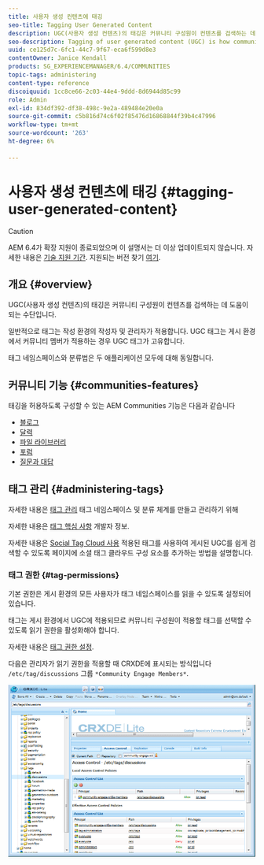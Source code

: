 ```yaml
---
title: 사용자 생성 컨텐츠에 태깅
seo-title: Tagging User Generated Content
description: UGC(사용자 생성 컨텐츠)의 태깅은 커뮤니티 구성원이 컨텐츠를 검색하는 데 도움이 되는 방법입니다
seo-description: Tagging of user generated content (UGC) is how community members can help other members search for content
uuid: ce125d7c-6fc1-44c7-9f67-eca6f599d8e3
contentOwner: Janice Kendall
products: SG_EXPERIENCEMANAGER/6.4/COMMUNITIES
topic-tags: administering
content-type: reference
discoiquuid: 1cc8ce66-2c03-44e4-9ddd-8d6944d85c99
role: Admin
exl-id: 834df392-df38-498c-9e2a-489484e20e0a
source-git-commit: c5b816d74c6f02f85476d16868844f39b4c47996
workflow-type: tm+mt
source-wordcount: '263'
ht-degree: 6%

---
```


# 사용자 생성 컨텐츠에 태깅 {#tagging-user-generated-content}

>[!CAUTION]
>
>AEM 6.4가 확장 지원이 종료되었으며 이 설명서는 더 이상 업데이트되지 않습니다. 자세한 내용은 [기술 지원 기간](https://helpx.adobe.com/kr/support/programs/eol-matrix.html). 지원되는 버전 찾기 [여기](https://experienceleague.adobe.com/docs/).

## 개요 {#overview}

UGC(사용자 생성 컨텐츠)의 태깅은 커뮤니티 구성원이 컨텐츠를 검색하는 데 도움이 되는 수단입니다.

일반적으로 태그는 작성 환경의 작성자 및 관리자가 적용합니다. UGC 태그는 게시 환경에서 커뮤니티 멤버가 적용하는 경우 UGC 태그가 고유합니다.

태그 네임스페이스와 분류법은 두 애플리케이션 모두에 대해 동일합니다.

## 커뮤니티 기능 {#communities-features}

태깅을 허용하도록 구성할 수 있는 AEM Communities 기능은 다음과 같습니다

* [블로그](blog-feature.md)
* [달력](calendar.md)
* [파일 라이브러리](file-library.md)
* [포럼](forum.md#configuretheaddedforum)
* [질문과 대답](working-with-qna.md)

## 태그 관리 {#administering-tags}

자세한 내용은 [태그 관리](../../help/sites-administering/tags.md#tagging-console) 태그 네임스페이스 및 분류 체계를 만들고 관리하기 위해

자세한 내용은 [태그 핵심 사항](tag.md) 개발자 정보.

자세한 내용은 [Social Tag Cloud 사용](tagcloud.md) 적용된 태그를 사용하여 게시된 UGC를 쉽게 검색할 수 있도록 페이지에 소셜 태그 클라우드 구성 요소를 추가하는 방법을 설명합니다.

### 태그 권한 {#tag-permissions}

기본 권한은 게시 환경의 모든 사용자가 태그 네임스페이스를 읽을 수 있도록 설정되어 있습니다.

태그는 게시 환경에서 UGC에 적용되므로 커뮤니티 구성원이 적용할 태그를 선택할 수 있도록 읽기 권한을 활성화해야 합니다.

자세한 내용은 [태그 권한 설정](../../help/sites-administering/tags.md#setting-tag-permissions).

다음은 관리자가 읽기 권한을 적용할 때 CRXDE에 표시되는 방식입니다 `/etc/tag/discussions` 그룹 `*Community Engage Members*`.

![chlimage_1-74](assets/chlimage_1-74.png)
